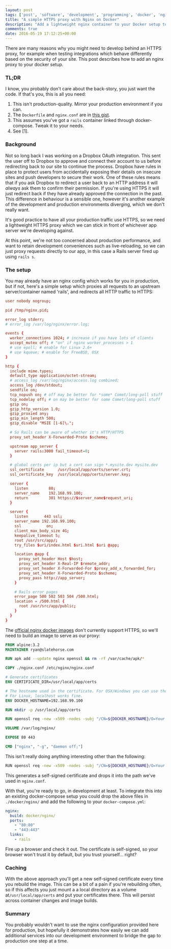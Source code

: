 ```yaml
---
layout: post
tags: ['post', 'software', 'development', 'programming', 'docker', 'nginx', 'rails']
title: "A simple HTTPS proxy with Nginx on Docker"
description: "Add a lightweight nginx container to your Docker setup to test HTTPS-related things."
comments: true
date: 2016-05-19 17:12:25+00:00
---
```


There are many reasons why you might need to develop behind an HTTPS proxy, for example when testing integrations which behave differently based on the security of your site. This post describes how to add an nginx proxy to your docker setup.

<!-- more -->

### TL;DR

I know, you probably don't care about the back-story, you just want the code. If that's you, this is all you need:

1. This isn't production-quality. Mirror your production environment if you can.
2. The `Dockerfile` and `nginx.conf` are in [this gist](https://gist.github.com/spikeheap/488929887d22e74783a5f4f982981a84). 
3. This assumes you've got a `rails` container linked through docker-compose. Tweak it to your needs.
4. See [1].

### Background

Not so long back I was working on a Dropbox OAuth integration. This sent the user off to Dropbox to approve and connect their account to us before redirecting back to our site to continue the process. Dropbox have rules in place to protect users from accidentally exposing their details on insecure sites and push developers to secure their work. One of these rules means that if you ask Dropbox to redirect a user back to an HTTP address it will _always_ ask them to confirm their permission. If you're using HTTPS it will just redirect back if they have already approved the connection in the past. This difference in behaviour is a sensible one, however it's another example of the development and production environments diverging, which we don't really want.

It's good practice to have all your production traffic use HTTPS, so we need a lightweight HTTPS proxy which we can stick in front of whichever app server we're developing against.

At this point, we're not too concerned about production performance, and want to retain development conveniences such as live-reloading, so we can just proxy requests directly to our app, in this case a Rails server fired up using `rails s`.

### The setup

You may already have an nginx config which works for you in production, but if not, here's a simple setup which proxies all requests to an upstream server/container named 'rails', and redirects all HTTP traffic to HTTPS:

```conf
user nobody nogroup;

pid /tmp/nginx.pid;

error_log stderr;
# error_log /var/log/nginx/error.log;

events {
  worker_connections 1024; # increase if you have lots of clients
  accept_mutex off; # "on" if nginx worker_processes > 1
  # use epoll; # enable for Linux 2.6+
  # use kqueue; # enable for FreeBSD, OSX
}

http {
  include mime.types;
  default_type application/octet-stream;
  # access_log /var/log/nginx/access.log combined;
  access_log /dev/stdout;
  sendfile on;
  tcp_nopush on; # off may be better for *some* Comet/long-poll stuff
  tcp_nodelay off; # on may be better for some Comet/long-poll stuff
  gzip on;
  gzip_http_version 1.0;
  gzip_proxied any;
  gzip_min_length 500;
  gzip_disable "MSIE [1-6]\.";

  # So Rails can be aware of whether it's HTTP/HTTPS
  proxy_set_header X-Forwarded-Proto $scheme;

  upstream app_server {
    server rails:3000 fail_timeout=0;
  }

  # global certs per ip but a cert can sign *.mysite.dev mysite.dev
  ssl_certificate      /usr/local/app/certs/server.crt;
  ssl_certificate_key  /usr/local/app/certs/server.key;

  server {
    listen         80;
    server_name    192.168.99.100;
    return         301 https://$server_name$request_uri;
  }

  server {
    listen       443 ssl;
    server_name 192.168.99.100;
    ssl           on;
    client_max_body_size 4G;
    keepalive_timeout 5;
    root /usr/src/app/;
    try_files $uri/index.html $uri.html $uri @app;

    location @app {
      proxy_set_header Host $host;
      proxy_set_header X-Real-IP $remote_addr;
      proxy_set_header X-Forwarded-For $proxy_add_x_forwarded_for;
      proxy_set_header X-Forwarded-Proto $scheme;
      proxy_pass http://app_server;
    }

    # Rails error pages
    error_page 500 502 503 504 /500.html;
    location = /500.html {
      root /usr/src/app/public;
    }
  }
}
```

The [official nginx docker images](TODO) don't currently support HTTPS, so we'll need to build an image to serve as our proxy:

```Dockerfile
FROM alpine:3.2
MAINTAINER ryan@slatehorse.com

RUN apk add --update nginx openssl && rm -rf /var/cache/apk/*

COPY ./nginx.conf /etc/nginx/nginx.conf

# Generate certificates
ENV CERTIFICATE_DIR=/usr/local/app/certs

# The hostname used in the certificate. For OSX/Windows you can use the VM IP.
# For Linux, localhost works fine. 
ENV DOCKER_HOSTNAME=192.168.99.100

RUN mkdir -p /usr/local/app/certs

RUN openssl req -new -x509 -nodes -subj "/CN=${DOCKER_HOSTNAME}/O=Your Company Name/C=UK" -keyout $CERTIFICATE_DIR/server.key -out $CERTIFICATE_DIR/server.crt

VOLUME /var/log/nginx/

EXPOSE 80 443

CMD ["nginx", "-g", "daemon off;"]
```

This isn't really doing anything interesting other than the following:

```bash
RUN openssl req -new -x509 -nodes -subj "/CN=${DOCKER_HOSTNAME}/O=Your Company Name/C=UK" -keyout $CERTIFICATE_DIR/server.key -out $CERTIFICATE_DIR/server.crt
```

This generates a self-signed certificate and drops it into the path we've used in `nginx.conf`.

With that, you're ready to go, in development at least. To integrate this into an existing docker-compose setup you could drop the above files in `./docker/nginx/` and add the following to your `docker-compose.yml`:

```yaml
nginx:
  build: docker/nginx/
  ports:
    - "80:80"
    - "443:443"
  links:
    - rails
```

Fire up a browser and check it out. The certificate is self-signed, so your browser won't trust it by default, but you trust yourself... right?

### Caching 

With the above approach you'll get a new self-signed certificate every time you rebuild the image. This can be a bit of a pain if you're rebuilding often, so if this affects you just mount a a local directory as a volume at`/usr/local/app/certs` and put your certificates there. This will persist across container changes and image builds.

### Summary

You probably wouldn't want to use the nginx configuration provided here for production, but hopefully it demonstrates how easily we can add additional services into our development environment to bridge the gap to production one step at a time.



